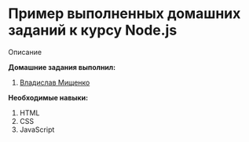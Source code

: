 # Пример выполненных домашних заданий к курсу Node.js
Описание

**Домашние задания выполнил:**
1. [Владислав Мищенко](https://github.com/vamischenko)

**Необходимые навыки:**
1. HTML
2. CSS
3. JavaScript
